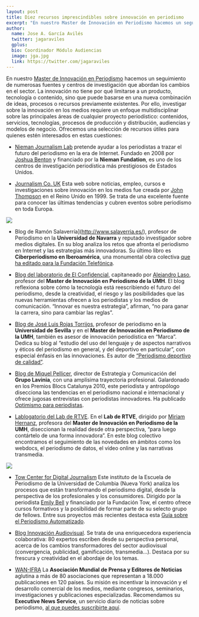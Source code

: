 ```yaml
---
layout: post
title: Diez recursos imprescindibles sobre innovación en periodismo
excerpt: "En nuestro Master de Innovación en Periodismo hacemos un seguimiento de numerosas fuentes y centros de investigación que abordan los cambios en el sector. La innovación no tiene por qué limitarse a un producto, tecnología o contenido, sino que puede basarse en una nueva combinación de ideas, procesos o recursos previamente existentes. Por ello, investigar sobre la innovación en los medios requiere un enfoque multidisciplinar sobre las principales áreas de cualquier proyecto periodístico: contenidos, servicios, tecnologías, procesos de producción y distribución, audiencias y modelos de negocio."
author:
  name: Jose A. García Avilés
  twitter: jagaraviles
  gplus:  
  bio: Coordinador Módulo Audiencias
  image: jga.jpg
  link: https://twitter.com/jagaraviles
---
```

En nuestro [Master de Innovación en Periodismo](http://mip.umh.es/) hacemos un seguimiento de numerosas fuentes y centros de investigación que abordan los cambios en el sector. La innovación no tiene por qué limitarse a un producto, tecnología o contenido, sino que puede basarse en una nueva combinación de ideas, procesos o recursos previamente existentes. Por ello, investigar sobre la innovación en los medios requiere un enfoque multidisciplinar sobre las principales áreas de cualquier proyecto periodístico: contenidos, servicios, tecnologías, procesos de producción y distribución, audiencias y modelos de negocio. Ofrecemos una selección de recursos útiles para quienes estén interesados en estas cuestiones:

* [Nieman Journalism Lab](http://www.niemanlab.org/) pretende ayudar a los periodistas a trazar el futuro del periodismo en la era de Internet. Fundado en 2008 por [Joshua Benton](https://twitter.com/jbenton) y financiado por la **Nieman Fundation**, es uno de los centros de investigación periodística más prestigiosos de Estados Unidos.

* [Journalism Co. UK](https://www.journalism.co.uk/) Esta web sobre noticias, empleo, cursos e investigaciones sobre innovación en los medios fue creada por [John Thompson](https://twitter.com/johncthompson) en el Reino Unido en 1999. Se trata de una excelente fuente para conocer las últimas tendencias y cubren eventos sobre periodismo en toda Europa.

![](https://dl.dropboxusercontent.com/u/3578704/shots/dierecursos.jpg)

* Blog de Ramón Salaverría](http://www.salaverria.es/), profesor de Periodismo en la **Universidad de Navarra** y reputado investigador sobre medios digitales. En su blog analiza los retos que afronta el periodismo en Internet y las estrategias más innovadoras. Su último libro es **Ciberperiodismo en Iberoamérica**, una monumental obra colectiva [que ha editado para la Fundación Telefónica](http://www.salaverria.es/blog/2016/02/22/ciberperiodismo-en-iberoamerica-nuevo-libro/).

* [Blog del laboratorio de El Confidencial](http://blogs.elconfidencial.com/comunicacion/el-blog-del-laboratorio/), capitaneado por [Alejandro Laso](https://twitter.com/alejandrolaso), profesor del **Master de Innovación en Periodismo de la UMH**. El blog reflexiona sobre cómo la tecnología está reescribiendo el futuro del periodismo, desde la creatividad, el riesgo y las posibilidades que las nuevas herramientas ofrecen a los periodistas y los medios de comunicación. “Innovar es nuestra estrategia”, afirman, “no para ganar la carrera, sino para cambiar las reglas”.   

* [Blog de José Luis Rojas Torrijos](http://periodismodeportivodecalidad.blogspot.com.es/), profesor de periodismo en la **Universidad de Sevilla** y en el **Master de Innovación en Periodismo de la UMH**, también es asesor de innovación periodística en “Marca”. Dedica su blog al “estudio del uso del lenguaje y de aspectos narrativos y éticos del periodismo en general, y del deportivo en particular”, con especial énfasis en las innovaciones. Es autor de [“Periodismo deportivo de calidad”](http://www.fragua.es/12-periodismo/periodismo-deportivo-de-calidadpropuesta-de-un-modelo-de-libro-de-estilo-panhispanico-para-informadores-deportivos-9788470744594 ).  

* [Blog de Miquel Pellicer](http://www.miquelpellicer.com/), director de Estrategia y Comunicación del **Grupo Lavinia**, con una amplísima trayectoria profesional. Galardonado en los Premios Blocs Catalunya 2010, este periodista y antropólogo disecciona las tendencias en el periodismo nacional e internacional y ofrece jugosas entrevistas con periodistas innovadores. Ha publicado [Optimismo para periodistas](http://www.miquelpellicer.info/optimismo-para-periodistas/ ). 

* [Lablogatorio del Lab de RTVE](http://blog.rtve.es/lablogatorio/). En el **Lab de RTVE**, dirigido  por [Miriam Hernanz](https://twitter.com/miriamhernanz), profesora del **Master de Innovación en Periodismo de la UMH**, diseccionan la realidad desde otra perspectiva, “para luego contártelo de una forma innovadora”. En este blog colectivo encontramos el seguimiento de las novedades en ámbitos como los webdocs, el periodismo de datos, el vídeo online y las narrativas transmedia.

![](https://dl.dropboxusercontent.com/u/3578704/shots/bombillas.jpg)

* [Tow Center for Digital Journalism](http://towcenter.org/) Este instituto de la Escuela de Periodismo de la Universidad de Columbia (Nueva York) analiza los procesos que están transformando el periodismo digital, desde la perspectiva de los profesionales y los consumidores. Dirigido por la periodista [Emily Bell](https://twitter.com/emilybell) y financiado por la Fundación Tow, el centro ofrece cursos formativos y la posibilidad de formar parte de su selecto grupo de fellows. Entre sus proyectos más recientes destaca esta [Guía sobre el Periodismo Automatizado](http://towcenter.org/research/guide-to-automated-journalism/).

* [Blog Innovación Audiovisual](http://innovacionaudiovisual.com/). Se trata de una enriquecedora experiencia colaborativa: 80 expertos escriben desde su perspectiva personal, acerca de los cambios transformadores del sector audiovisual (convergencia, publicidad, gamificación, transmedia…). Destaca por su frescura y creatividad en el abordaje de los temas.

* [WAN-IFRA](http://www.wan-ifra.org/) La **Asociación Mundial de Prensa y Editores de Noticias** aglutina a más de 80 asociaciones que representan a 18.000 publicaciones en 120 países. Su misión es incentivar la innovación y el desarrollo comercial de los medios, mediante congresos, seminarios, investigaciones y publicaciones especializadas. Recomendamos su **Executive News Service**, un servicio diario de noticias sobre periodismo, [al que puedes suscribirte aquí](http://www.wan-ifra.org/microsites/executive-news-service).





